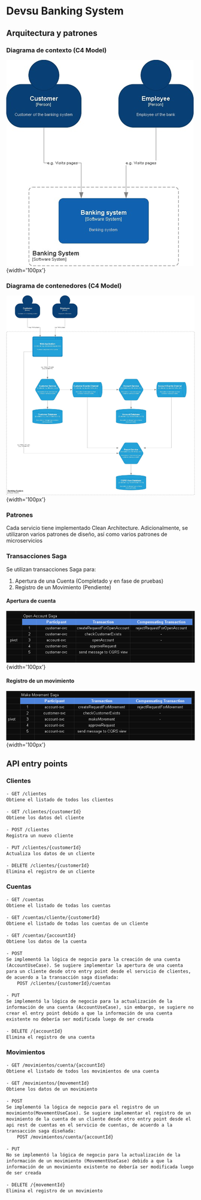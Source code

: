 # Devsu Banking System

## Arquitectura y patrones

### Diagrama de contexto (C4 Model)
![](https://github.com/djimenez13/devsu-banking/blob/main/images/diagrams-context.jpg){width='100px'}

### Diagrama de contenedores (C4 Model)
![](https://github.com/djimenez13/devsu-banking/blob/main/images/diagrams-containers.jpg){width='100px'}

### Patrones
Cada servicio tiene implementado Clean Architecture. Adicionalmente, se utilizaron varios patrones de diseño, así como varios patrones de microservicios

### Transacciones Saga
Se utilizan transacciones Saga para: 
1. Apertura de una Cuenta (Completado y en fase de pruebas)
2. Registro de un Movimiento (Pendiente)

#### Apertura de cuenta
![](https://github.com/djimenez13/devsu-banking/blob/main/images/open-account-saga.png){width='100px'}

#### Registro de un movimiento
![](https://github.com/djimenez13/devsu-banking/blob/main/images/make-movement-saga.png){width='100px'}


## API entry points

### Clientes
	- GET /clientes					
	Obtiene el listado de todos los clientes
	
	- GET /clientes/{customerId}
	Obtiene los datos del cliente
	
	- POST /clientes				
	Registra un nuevo cliente
	
	- PUT /clientes/{customerId}		
	Actualiza los datos de un cliente
	
	- DELETE /clientes/{customerId}	
	Elimina el registro de un cliente


### Cuentas
	- GET /cuentas
	Obtiene el listado de todas los cuentas
	
	- GET /cuentas/cliente/{customerId}
	Obtiene el listado de todas los cuentas de un cliente
	
	- GET /cuentas/{accountId}
	Obtiene los datos de la cuenta
	
	- POST 
	Se implementó la lógica de negocio para la creación de una cuenta (AccountUseCase). Se sugiere implementar la apertura de una cuenta para un cliente desde otro entry point desde el servicio de clientes, de acuerdo a la transacción saga diseñada:
        POST /clientes/{customerId}/cuentas
	
	- PUT	
    Se implementó la lógica de negocio para la actualización de la información de una cuenta (AccountUseCase), sin embargo, se sugiere no crear el entry point debido a que la información de una cuenta existente no debería ser modificada luego de ser creada
	
	- DELETE /{accountId}	
	Elimina el registro de una cuenta


### Movimientos
	- GET /movimientos/cuenta/{accountId}	
	Obtiene el listado de todos los movimientos de una cuenta
	
	- GET /movimientos/{movementId}
	Obtiene los datos de un movimiento
	
	- POST 
	Se implementó la lógica de negocio para el registro de un movimiento(MovementUseCase). Se sugiere implementar el registro de un movimiento de la cuenta de un cliente desde otro entry point desde el api rest de cuentas en el servicio de cuentas, de acuerdo a la transacción saga diseñada:
        POST /movimientos/cuenta/{accountId}
	
	- PUT 
	No se implementó la lógica de negocio para la actualización de la información de un movimiento (MovementUseCase) debido a que la información de un movimiento existente no debería ser modificada luego de ser creada 
	
	- DELETE /{movementId}	
	Elimina el registro de un movimiento
     